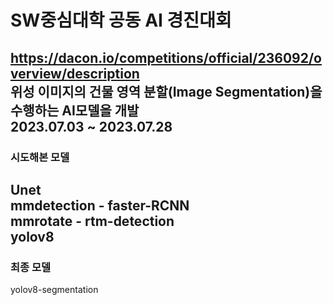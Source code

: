 # SW중심대학 공동 AI 경진대회   
https://dacon.io/competitions/official/236092/overview/description    
위성 이미지의 건물 영역 분할(Image Segmentation)을 수행하는 AI모델을 개발   
2023.07.03 ~ 2023.07.28   
--------------------------------------
### 시도해본 모델
Unet  
mmdetection - faster-RCNN  
mmrotate - rtm-detection  
yolov8
--------------------------------------
### 최종 모델 
yolov8-segmentation

